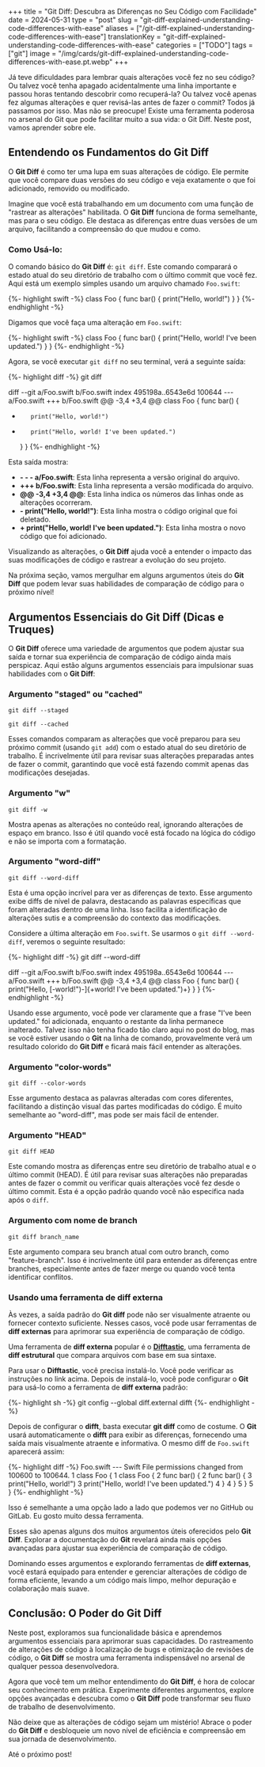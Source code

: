+++
title = "Git Diff: Descubra as Diferenças no Seu Código com Facilidade"
date = 2024-05-31
type = "post"
slug = "git-diff-explained-understanding-code-differences-with-ease"
aliases = ["/git-diff-explained-understanding-code-differences-with-ease"]
translationKey = "git-diff-explained-understanding-code-differences-with-ease"
categories = ["TODO"]
tags = ["git"]
image = "/img/cards/git-diff-explained-understanding-code-differences-with-ease.pt.webp"
+++

Já teve dificuldades para lembrar quais alterações você fez no seu código? Ou talvez você tenha apagado acidentalmente uma linha importante e passou horas tentando descobrir como recuperá-la? Ou talvez você apenas fez algumas alterações e quer revisá-las antes de fazer o commit? Todos já passamos por isso. Mas não se preocupe! Existe uma ferramenta poderosa no arsenal do Git que pode facilitar muito a sua vida: o Git Diff. Neste post, vamos aprender sobre ele.

## Entendendo os Fundamentos do Git Diff

O **Git Diff** é como ter uma lupa em suas alterações de código. Ele permite que você compare duas versões do seu código e veja exatamente o que foi adicionado, removido ou modificado.

Imagine que você está trabalhando em um documento com uma função de "rastrear as alterações" habilitada. O **Git Diff** funciona de forma semelhante, mas para o seu código. Ele destaca as diferenças entre duas versões de um arquivo, facilitando a compreensão do que mudou e como.

### Como Usá-lo:

O comando básico do **Git Diff** é: `git diff`. Este comando comparará o estado atual do seu diretório de trabalho com o último commit que você fez. Aqui está um exemplo simples usando um arquivo chamado `Foo.swift`:

{%- highlight swift -%}
class Foo {
    func bar() {
        print("Hello, world!")
    }
}
{%- endhighlight -%}

Digamos que você faça uma alteração em `Foo.swift`:

{%- highlight swift -%}
class Foo {
    func bar() {
        print("Hello, world! I've been updated.")
    }
}
{%- endhighlight -%}

Agora, se você executar `git diff` no seu terminal, verá a seguinte saída:

{%- highlight diff -%}
git diff

diff --git a/Foo.swift b/Foo.swift
index 495198a..6543e6d 100644
--- a/Foo.swift
+++ b/Foo.swift
@@ -3,4 +3,4 @@
 class Foo {
     func bar() {
-        print("Hello, world!")
+        print("Hello, world! I've been updated.")
     }
 }
{%- endhighlight -%}

Esta saída mostra:

- **- - - a/Foo.swift**: Esta linha representa a versão original do arquivo.
- **+++ b/Foo.swift**: Esta linha representa a versão modificada do arquivo.
- **@@ -3,4 +3,4 @@**: Esta linha indica os números das linhas onde as alterações ocorreram.
- **- print("Hello, world!")**: Esta linha mostra o código original que foi deletado.
- **+ print("Hello, world! I've been updated.")**: Esta linha mostra o novo código que foi adicionado.

Visualizando as alterações, o **Git Diff** ajuda você a entender o impacto das suas modificações de código e rastrear a evolução do seu projeto.

Na próxima seção, vamos mergulhar em alguns argumentos úteis do **Git Diff** que podem levar suas habilidades de comparação de código para o próximo nível!

## Argumentos Essenciais do Git Diff (Dicas e Truques)

O **Git Diff** oferece uma variedade de argumentos que podem ajustar sua saída e tornar sua experiência de comparação de código ainda mais perspicaz. Aqui estão alguns argumentos essenciais para impulsionar suas habilidades com o **Git Diff**:

### Argumento "staged" ou "cached"

`git diff --staged`

`git diff --cached`

Esses comandos comparam as alterações que você preparou para seu próximo commit (usando `git add`) com o estado atual do seu diretório de trabalho. É incrivelmente útil para revisar suas alterações preparadas antes de fazer o commit, garantindo que você está fazendo commit apenas das modificações desejadas.

### Argumento "w"

`git diff -w`

Mostra apenas as alterações no conteúdo real, ignorando alterações de espaço em branco. Isso é útil quando você está focado na lógica do código e não se importa com a formatação.

### Argumento "word-diff"

`git diff --word-diff`

Esta é uma opção incrível para ver as diferenças de texto. Esse argumento exibe diffs de nível de palavra, destacando as palavras específicas que foram alteradas dentro de uma linha. Isso facilita a identificação de alterações sutis e a compreensão do contexto das modificações.

Considere a última alteração em `Foo.swift`. Se usarmos o `git diff --word-diff`, veremos o seguinte resultado:

{%- highlight diff -%}
git diff --word-diff

diff --git a/Foo.swift b/Foo.swift
index 495198a..6543e6d 100644
--- a/Foo.swift
+++ b/Foo.swift
@@ -3,4 +3,4 @@
 class Foo {
     func bar() {
         print("Hello, [-world!")-]{+world! I've been updated.")+}
     }
 }
{%- endhighlight -%}

Usando esse argumento, você pode ver claramente que a frase "I've been updated." foi adicionada, enquanto o restante da linha permanece inalterado. Talvez isso não tenha ficado tão claro aqui no post do blog, mas se você estiver usando o **Git** na linha de comando, provavelmente verá um resultado colorido do **Git Diff** e ficará mais fácil entender as alterações.

### Argumento "color-words"

`git diff --color-words`

Esse argumento destaca as palavras alteradas com cores diferentes, facilitando a distinção visual das partes modificadas do código. É muito semelhante ao "word-diff", mas pode ser mais fácil de entender.

### Argumento "HEAD"

`git diff HEAD`

Este comando mostra as diferenças entre seu diretório de trabalho atual e o último commit (HEAD). É útil para revisar suas alterações não preparadas antes de fazer o commit ou verificar quais alterações você fez desde o último commit. Esta é a opção padrão quando você não especifica nada após o `diff`.

### Argumento com nome de branch

`git diff branch_name`

Este argumento compara seu branch atual com outro branch, como "feature-branch". Isso é incrivelmente útil para entender as diferenças entre branches, especialmente antes de fazer merge ou quando você tenta identificar conflitos.

### Usando uma ferramenta de diff externa

Às vezes, a saída padrão do **Git diff** pode não ser visualmente atraente ou fornecer contexto suficiente. Nesses casos, você pode usar ferramentas de **diff externas** para aprimorar sua experiência de comparação de código.

Uma ferramenta de **diff externa** popular é o [**Difftastic**][difft], uma ferramenta de **diff estrutural** que compara arquivos com base em sua sintaxe.

Para usar o **Difftastic**, você precisa instalá-lo. Você pode verificar as instruções no link acima. Depois de instalá-lo, você pode configurar o **Git** para usá-lo como a ferramenta de **diff externa** padrão:

{%- highlight sh -%}
git config --global diff.external difft
{%- endhighlight -%}

Depois de configurar o **difft**, basta executar **git diff** como de costume. O **Git** usará automaticamente o **difft** para exibir as diferenças, fornecendo uma saída mais visualmente atraente e informativa. O mesmo diff de `Foo.swift` aparecerá assim:

{%- highlight diff -%}
Foo.swift --- Swift
File permissions changed from 100600 to 100644.
1 class Foo {                         1 class Foo {
2     func bar() {                    2     func bar() {
3         print("Hello, world!")      3         print("Hello, world! I've been updated.")
4     }                               4     }
5 }                                   5 }
{%- endhighlight -%}

Isso é semelhante a uma opção lado a lado que podemos ver no GitHub ou GitLab. Eu gosto muito dessa ferramenta.

Esses são apenas alguns dos muitos argumentos úteis oferecidos pelo **Git Diff**. Explorar a documentação do **Git** revelará ainda mais opções avançadas para ajustar sua experiência de comparação de código.

Dominando esses argumentos e explorando ferramentas de **diff externas**, você estará equipado para entender e gerenciar alterações de código de forma eficiente, levando a um código mais limpo, melhor depuração e colaboração mais suave.

## Conclusão: O Poder do Git Diff

Neste post, exploramos sua funcionalidade básica e aprendemos argumentos essenciais para aprimorar suas capacidades. Do rastreamento de alterações de código à localização de bugs e otimização de revisões de código, o **Git Diff** se mostra uma ferramenta indispensável no arsenal de qualquer pessoa desenvolvedora.

Agora que você tem um melhor entendimento do **Git Diff**, é hora de colocar seu conhecimento em prática. Experimente diferentes argumentos, explore opções avançadas e descubra como o **Git Diff** pode transformar seu fluxo de trabalho de desenvolvimento.

Não deixe que as alterações de código sejam um mistério! Abrace o poder do **Git Diff** e desbloqueie um novo nível de eficiência e compreensão em sua jornada de desenvolvimento.

Até o próximo post!

[difft]: https://github.com/Wilfred/difftastic